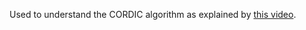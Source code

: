 Used to understand the CORDIC algorithm as explained by [this video](https://www.youtube.com/watch?v=bre7MVlxq7o).
